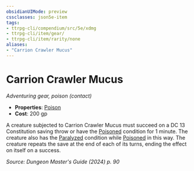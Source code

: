 ```yaml
---
obsidianUIMode: preview
cssclasses: json5e-item
tags:
- ttrpg-cli/compendium/src/5e/xdmg
- ttrpg-cli/item/gear/
- ttrpg-cli/item/rarity/none
aliases: 
- "Carrion Crawler Mucus"
---
```

# Carrion Crawler Mucus
*Adventuring gear, poison (contact)*  


- **Properties**: [Poison](3-Mechanics/CLI/rules/item-properties.md#Poison)
- **Cost**: 200 gp

A creature subjected to Carrion Crawler Mucus must succeed on a DC 13 Constitution saving throw or have the [Poisoned](3-Mechanics/CLI/rules/conditions.md#Poisoned) condition for 1 minute. The creature also has the [Paralyzed](3-Mechanics/CLI/rules/conditions.md#Paralyzed) condition while [Poisoned](3-Mechanics/CLI/rules/conditions.md#Poisoned) in this way. The creature repeats the save at the end of each of its turns, ending the effect on itself on a success.

*Source: Dungeon Master's Guide (2024) p. 90*